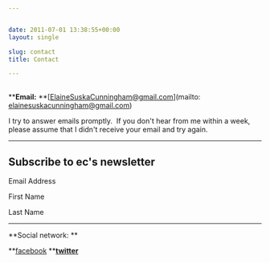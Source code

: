 ```yaml
---


date: 2011-07-01 13:38:55+00:00
layout: single

slug: contact
title: Contact

---
```


## 


****Email:** **[ElaineSuskaCunningham@gmail.com](mailto: elainesuskacunningham@gmail.com)


I try to answer emails promptly.  If you don't hear from me within a week, please assume that I didn't receive your email and try again.




______________________________________________________ 











## Subscribe to ec's newsletter






Email Address 










First Name 










Last Name 
























___________________________________________________


**Social network: **

**[facebook](http://www.facebook.com/elaine.cunningham) ****[twitter](http://twitter.com/#!/e_cunningham)** 

